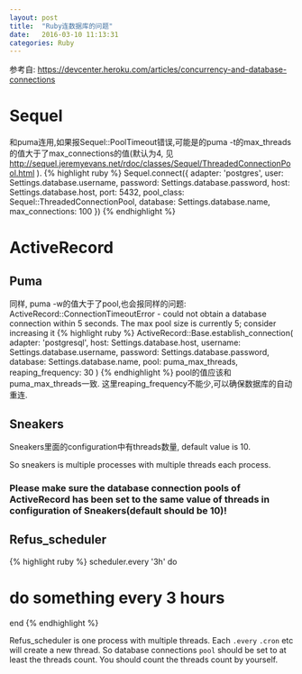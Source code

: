 ```yaml
---
layout: post
title:  "Ruby连数据库的问题"
date:   2016-03-10 11:13:31
categories: Ruby
---
```

参考自: https://devcenter.heroku.com/articles/concurrency-and-database-connections

# Sequel
和puma连用,如果报Sequel::PoolTimeout错误,可能是的puma -t的max_threads的值大于了max_connections的值(默认为4, 见 http://sequel.jeremyevans.net/rdoc/classes/Sequel/ThreadedConnectionPool.html ).
{% highlight ruby %}
Sequel.connect({ adapter:          'postgres',
                user:             Settings.database.username,
                password:         Settings.database.password,
                host:             Settings.database.host,
                port:             5432,
                pool_class:       Sequel::ThreadedConnectionPool,
                database:         Settings.database.name,
                max_connections:  100 })
{% endhighlight %}

# ActiveRecord
## Puma
同样, puma -w的值大于了pool,也会报同样的问题: ActiveRecord::ConnectionTimeoutError - could not obtain a database connection within 5 seconds. The max pool size is currently 5; consider increasing it
{% highlight ruby %}
ActiveRecord::Base.establish_connection(
  adapter:  'postgresql',
  host:     Settings.database.host,
  username: Settings.database.username,
  password: Settings.database.password,
  database: Settings.database.name,
  pool: puma_max_threads,
  reaping_frequency: 30
)
{% endhighlight %}
pool的值应该和puma_max_threads一致.
这里reaping_frequency不能少,可以确保数据库的自动重连.

## Sneakers
Sneakers里面的configuration中有threads数量, default value is 10. 

So sneakers is multiple processes with multiple threads each process.

### Please make sure the database connection pools of ActiveRecord has been set to the same value of threads in configuration of Sneakers(default should be 10)!

## Refus_scheduler
{% highlight ruby %}
scheduler.every '3h' do
  # do something every 3 hours
end
{% endhighlight %}

Refus_scheduler is one process with multiple threads. 
Each `.every` `.cron` etc will create a new thread.
So database connections `pool` should be set to at least the threads count. 
You should count the threads count by yourself.
